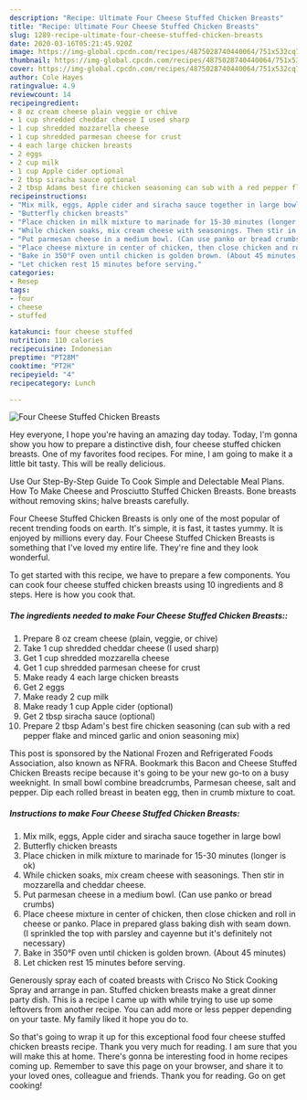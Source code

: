 ```yaml
---
description: "Recipe: Ultimate Four Cheese Stuffed Chicken Breasts"
title: "Recipe: Ultimate Four Cheese Stuffed Chicken Breasts"
slug: 1289-recipe-ultimate-four-cheese-stuffed-chicken-breasts
date: 2020-03-16T05:21:45.920Z
image: https://img-global.cpcdn.com/recipes/4875028740440064/751x532cq70/four-cheese-stuffed-chicken-breasts-recipe-main-photo.jpg
thumbnail: https://img-global.cpcdn.com/recipes/4875028740440064/751x532cq70/four-cheese-stuffed-chicken-breasts-recipe-main-photo.jpg
cover: https://img-global.cpcdn.com/recipes/4875028740440064/751x532cq70/four-cheese-stuffed-chicken-breasts-recipe-main-photo.jpg
author: Cole Hayes
ratingvalue: 4.9
reviewcount: 14
recipeingredient:
- 8 oz cream cheese plain veggie or chive
- 1 cup shredded cheddar cheese I used sharp
- 1 cup shredded mozzarella cheese
- 1 cup shredded parmesan cheese for crust
- 4 each large chicken breasts
- 2 eggs
- 2 cup milk
- 1 cup Apple cider optional
- 2 tbsp siracha sauce optional
- 2 tbsp Adams best fire chicken seasoning can sub with a red pepper flake and minced garlic and onion seasoning mix
recipeinstructions:
- "Mix milk, eggs, Apple cider and siracha sauce together in large bowl"
- "Butterfly chicken breasts"
- "Place chicken in milk mixture to marinade for 15-30 minutes (longer is ok)"
- "While chicken soaks, mix cream cheese with seasonings. Then stir in mozzarella and cheddar cheese."
- "Put parmesan cheese in a medium bowl. (Can use panko or bread crumbs)"
- "Place cheese mixture in center of chicken, then close chicken and roll in cheese or panko. Place in prepared glass baking dish with seam down. (I sprinkled the top with parsley and cayenne but it&#39;s definitely not necessary)"
- "Bake in 350°F oven until chicken is golden brown. (About 45 minutes)"
- "Let chicken rest 15 minutes before serving."
categories:
- Resep
tags:
- four
- cheese
- stuffed

katakunci: four cheese stuffed
nutrition: 110 calories
recipecuisine: Indonesian
preptime: "PT28M"
cooktime: "PT2H"
recipeyield: "4"
recipecategory: Lunch

---
```



![Four Cheese Stuffed Chicken Breasts](https://img-global.cpcdn.com/recipes/4875028740440064/751x532cq70/four-cheese-stuffed-chicken-breasts-recipe-main-photo.jpg)

Hey everyone, I hope you're having an amazing day today. Today, I'm gonna show you how to prepare a distinctive dish, four cheese stuffed chicken breasts. One of my favorites food recipes. For mine, I am going to make it a little bit tasty. This will be really delicious.

Use Our Step-By-Step Guide To Cook Simple and Delectable Meal Plans. How To Make Cheese and Prosciutto Stuffed Chicken Breasts. Bone breasts without removing skins; halve breasts carefully.

Four Cheese Stuffed Chicken Breasts is only one of the most popular of recent trending foods on earth. It's simple, it is fast, it tastes yummy. It is enjoyed by millions every day. Four Cheese Stuffed Chicken Breasts is something that I've loved my entire life. They're fine and they look wonderful.


To get started with this recipe, we have to prepare a few components. You can cook four cheese stuffed chicken breasts using 10 ingredients and 8 steps. Here is how you cook that.

##### The ingredients needed to make Four Cheese Stuffed Chicken Breasts::

1. Prepare 8 oz cream cheese (plain, veggie, or chive)
1. Take 1 cup shredded cheddar cheese (I used sharp)
1. Get 1 cup shredded mozzarella cheese
1. Get 1 cup shredded parmesan cheese for crust
1. Make ready 4 each large chicken breasts
1. Get 2 eggs
1. Make ready 2 cup milk
1. Make ready 1 cup Apple cider (optional)
1. Get 2 tbsp siracha sauce (optional)
1. Prepare 2 tbsp Adam&#39;s best fire chicken seasoning (can sub with a red pepper flake and minced garlic and onion seasoning mix)


This post is sponsored by the National Frozen and Refrigerated Foods Association, also known as NFRA. Bookmark this Bacon and Cheese Stuffed Chicken Breasts recipe because it&#39;s going to be your new go-to on a busy weeknight. In small bowl combine breadcrumbs, Parmesan cheese, salt and pepper. Dip each rolled breast in beaten egg, then in crumb mixture to coat. 

##### Instructions to make Four Cheese Stuffed Chicken Breasts:

1. Mix milk, eggs, Apple cider and siracha sauce together in large bowl
1. Butterfly chicken breasts
1. Place chicken in milk mixture to marinade for 15-30 minutes (longer is ok)
1. While chicken soaks, mix cream cheese with seasonings. Then stir in mozzarella and cheddar cheese.
1. Put parmesan cheese in a medium bowl. (Can use panko or bread crumbs)
1. Place cheese mixture in center of chicken, then close chicken and roll in cheese or panko. Place in prepared glass baking dish with seam down. (I sprinkled the top with parsley and cayenne but it&#39;s definitely not necessary)
1. Bake in 350°F oven until chicken is golden brown. (About 45 minutes)
1. Let chicken rest 15 minutes before serving.


Generously spray each of coated breasts with Crisco No Stick Cooking Spray and arrange in pan. Stuffed chicken breasts make a great dinner party dish. This is a recipe I came up with while trying to use up some leftovers from another recipe. You can add more or less pepper depending on your taste. My family liked it hope you do to. 

So that's going to wrap it up for this exceptional food four cheese stuffed chicken breasts recipe. Thank you very much for reading. I am sure that you will make this at home. There's gonna be interesting food in home recipes coming up. Remember to save this page on your browser, and share it to your loved ones, colleague and friends. Thank you for reading. Go on get cooking!
